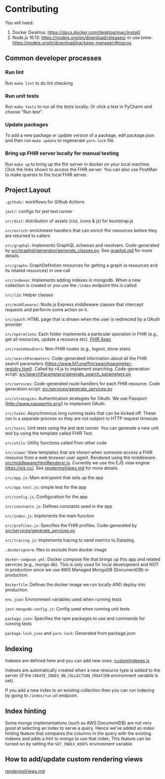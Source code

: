 # Contributing
You will need:
1. Docker Desktop: https://docs.docker.com/desktop/mac/install/
2. Node.js 16.13: https://nodejs.org/en/download/releases/ or use brew: https://nodejs.org/tr/download/package-manager/#macos

## Common developer processes

### Run lint
Run `make lint` to do lint checking

### Run unit tests
Run `make tests` to run all the tests locally.  Or click a test in PyCharm and choose "Run test".

### Update packages
To add a new package or update version of a package, edit package.json and then run `make update` to regenerate `yarn.lock` file.

### Bring up FHIR server locally for manual testing
Run `make up` to bring up the fhir server in docker on your local machine.  Click the links shown to access the FHIR server.  You can also use PostMan to make queries to the local FHIR server.

## Project Layout
`.github/`: workflows for Github Actions

`jest/`: configs for jest test runner

`src/dist`: distribution of assets (css, icons & js) for bootstrap.js

`src/enrich`: enrichment handlers that can enrich fhir resources before they are returned to callers

`src/graphql`: implements GraphQL schemas and resolvers.  Code-generated by [src/graphql/generator/generate_classes.py](src/graphql/generator/generate_classes.py).  See [graphql.md](graphql.md) for more details.

`src/graphs`: GraphDefinition resources for getting a graph (a resources and its related resources) in one call

`src/indexes`: Implements adding indexes in mongodb.  When a new collection is created or you use the `/index` endpoint this is called.

`src/lib`: Helper classes

`src/middleware/`: Node.js Express middleware classes that intercept requests and perforrm some action on it.

`src/oauth`: HTML page that is shown when the user is redirected by a OAuth provider

`src/operations`: Each folder implements a particular operation in FHIR (e.g., get all resources, update a resource etc).  [FHIR Spec](https://www.hl7.org/fhir/operations.html)

`src/routeHandlers`: Non-FHIR routes (e.g., logout, show stats)

`src/searchParameters`: Code-generated information about all the FHIR search parameters (https://www.hl7.org/fhir/searchparameter-registry.html).  Called by r4.js to implement searching.  Code-generation script: [src/searchParameters/generate_search_parameters.py](src/searchParameters/generate_search_parameters.py)

`src/services`: Code-generated route handlers for each FHIR resource.  Code generation script: [src/services/generate_services.py](src/services/generate_services.py)

`src/strategies`: Authentication strategies for OAuth.  We use Passport (http://www.passportjs.org/) to implement OAuth.  

`src/tasks`: Asynchronous long running tasks that can be kicked off.  These run in a separate process so they are not subject to HTTP request timeouts

`src/tests`: Unit tests using the jest test runner.  You can generate a new unit test by using the template called FHIR Test.

`src/utils`: Utility functions called from other code

`src/views`: View templates that are shown when someone access a FHIR resource from a web browser user agent.  Rendered using the middleware: [src/middleware/htmlRenderer.js](src/middleware/htmlRenderer.js).  Currently we use the EJS view engine: https://ejs.co/.  See [renderingViews.md](renderingViews.md) for more details.

`src/app.js`: Main entrypoint that sets up the app

`src/app.test.js`: simple test for the app

`src/config.js`: Configuration for the app

`src/constants.js`: Defines constants used in the app

`src/index.js`: Implements the main function

`src/profiles.js`: Specifies the FHIR profiles.  Code-generated by [src/services/generate_services.py](src/services/generate_services.py)

`src/tracing.js`: Implements tracing to send metrics to Datadog.

`.dockerignore`: files to exclude from docker image

`docker-compose.yml`: Docker compose file that brings up this app and related services (e.g., mongo db).  This is only used for local development and NOT in production since we use AWS Managed MongoDB (DocumentDB) in production.

`Dockerfile`: Defines the docker image we run locally AND deploy into production.

`env.json`: Environment variables used when running tests

`jest-mongodb-config.js`: Config used when running unit tests

`package.json`: Specifies the npm packages to use and commands for running tests

`package-lock.json` and `yarn.lock`: Generated from package.json


## Indexing
Indexes are defined here and you can add new ones: 
[customIndexes.js](src/indexes/customIndexes.js)

Indexes are automatically created when a new resource type is added to the server (if the `CREATE_INDEX_ON_COLLECTION_CREATION` environment variable is set).

If you add a new index to an existing collection then you can run indexing by going to `/index/run` url endpoint.


## Index hinting
Some mongo implementations (such as AWS DocumentDB) are not very good at selecting an index to serve a query.  Hence we've added an index hinting feature that compares the columns in the query with the existing indexes and adds a hint to mongo to use that index.  This feature can be turned on by setting the `SET_INDEX_HINTS` environment variable.

## How to add/update custom rendering views
[renderingViews.md](renderingViews.md)
